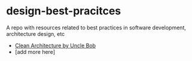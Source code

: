 # design-best-pracitces
A repo with resources related to best practices in software development, architecture design, etc


- [Clean Architecture by Uncle Bob](https://blog.cleancoder.com/uncle-bob/2012/08/13/the-clean-architecture.html)
- [add more here]
